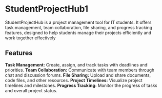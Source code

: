 # StudentProjectHub1
StudentProjectHub is a project management tool for IT students. It offers task management, team collaboration, file sharing, and progress tracking features, designed to help students manage their projects efficiently and work together effectively
## Features
**Task Management:** Create, assign, and track tasks with deadlines and priorities.
**Team Collaboration:** Communicate with team members through chat and discussion forums.
**File Sharing:** Upload and share documents, code files, and other resources.
**Project Timelines:** Visualize project timelines and milestones.
**Progress Tracking:** Monitor the progress of tasks and overall project status.
